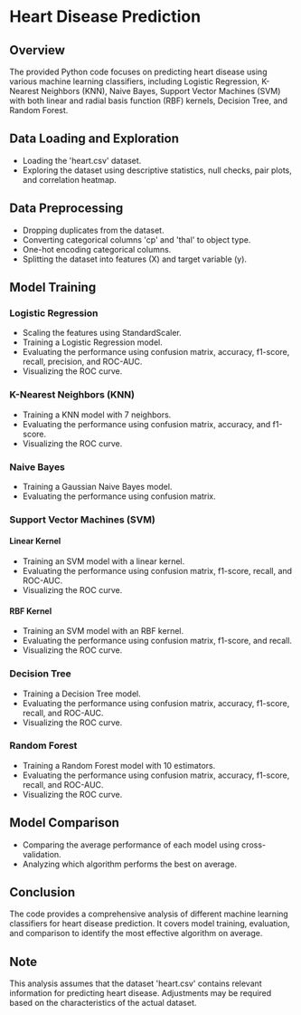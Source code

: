 # Heart Disease Prediction

## Overview

The provided Python code focuses on predicting heart disease using various machine learning classifiers, including Logistic Regression, K-Nearest Neighbors (KNN), Naive Bayes, Support Vector Machines (SVM) with both linear and radial basis function (RBF) kernels, Decision Tree, and Random Forest.

## Data Loading and Exploration

- Loading the 'heart.csv' dataset.
- Exploring the dataset using descriptive statistics, null checks, pair plots, and correlation heatmap.

## Data Preprocessing

- Dropping duplicates from the dataset.
- Converting categorical columns 'cp' and 'thal' to object type.
- One-hot encoding categorical columns.
- Splitting the dataset into features (X) and target variable (y).

## Model Training

### Logistic Regression

- Scaling the features using StandardScaler.
- Training a Logistic Regression model.
- Evaluating the performance using confusion matrix, accuracy, f1-score, recall, precision, and ROC-AUC.
- Visualizing the ROC curve.

### K-Nearest Neighbors (KNN)

- Training a KNN model with 7 neighbors.
- Evaluating the performance using confusion matrix, accuracy, and f1-score.
- Visualizing the ROC curve.

### Naive Bayes

- Training a Gaussian Naive Bayes model.
- Evaluating the performance using confusion matrix.

### Support Vector Machines (SVM)

#### Linear Kernel

- Training an SVM model with a linear kernel.
- Evaluating the performance using confusion matrix, f1-score, recall, and ROC-AUC.
- Visualizing the ROC curve.

#### RBF Kernel

- Training an SVM model with an RBF kernel.
- Evaluating the performance using confusion matrix, f1-score, and recall.
- Visualizing the ROC curve.

### Decision Tree

- Training a Decision Tree model.
- Evaluating the performance using confusion matrix, accuracy, f1-score, recall, and ROC-AUC.
- Visualizing the ROC curve.

### Random Forest

- Training a Random Forest model with 10 estimators.
- Evaluating the performance using confusion matrix, accuracy, f1-score, recall, and ROC-AUC.
- Visualizing the ROC curve.

## Model Comparison

- Comparing the average performance of each model using cross-validation.
- Analyzing which algorithm performs the best on average.

## Conclusion

The code provides a comprehensive analysis of different machine learning classifiers for heart disease prediction. It covers model training, evaluation, and comparison to identify the most effective algorithm on average.

## Note

This analysis assumes that the dataset 'heart.csv' contains relevant information for predicting heart disease. Adjustments may be required based on the characteristics of the actual dataset.
